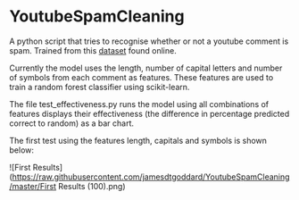 # YoutubeSpamCleaning

A python script that tries to recognise whether or not a youtube comment is spam. Trained from this [dataset](https://archive.ics.uci.edu/ml/machine-learning-databases/00380/) found online.

Currently the model uses the length, number of capital letters and number of symbols from each comment as features. These features are used to train a random forest classifier using scikit-learn.

The file test_effectiveness.py runs the model using all combinations of features displays their effectiveness (the difference in percentage predicted correct to random) as a bar chart.

The first test using the features length, capitals and symbols is shown below:

![First Results](https://raw.githubusercontent.com/jamesdtgoddard/YoutubeSpamCleaning/master/First Results (100).png)
